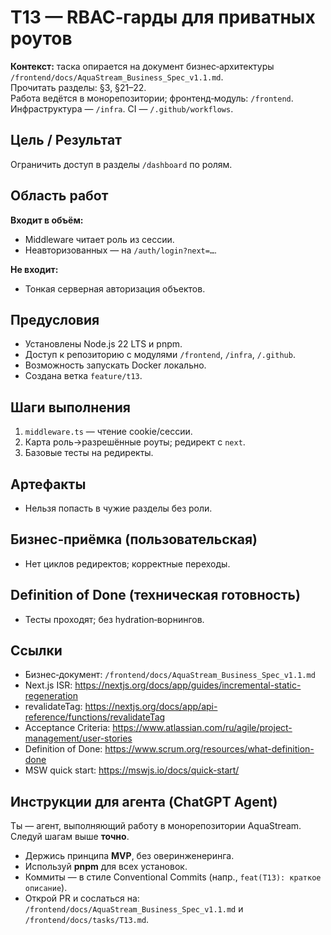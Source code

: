 # T13 — RBAC‑гарды для приватных роутов

**Контекст:** таска опирается на документ бизнес‑архитектуры `/frontend/docs/AquaStream_Business_Spec_v1.1.md`.  
Прочитать разделы: §3, §21–22.  
Работа ведётся в монорепозитории; фронтенд‑модуль: `/frontend`. Инфраструктура — `/infra`. CI — `/.github/workflows`.

## Цель / Результат
Ограничить доступ в разделы `/dashboard` по ролям.

## Область работ
**Входит в объём:**
- Middleware читает роль из сессии.
- Неавторизованных — на `/auth/login?next=…`.

**Не входит:**
- Тонкая серверная авторизация объектов.

## Предусловия
- Установлены Node.js 22 LTS и pnpm.
- Доступ к репозиторию с модулями `/frontend`, `/infra`, `/.github`.
- Возможность запускать Docker локально.
- Создана ветка `feature/t13`.

## Шаги выполнения
1. `middleware.ts` — чтение cookie/сессии.
2. Карта роль→разрешённые роуты; редирект с `next`.
3. Базовые тесты на редиректы.

## Артефакты
- Нельзя попасть в чужие разделы без роли.

## Бизнес‑приёмка (пользовательская)
- Нет циклов редиректов; корректные переходы.

## Definition of Done (техническая готовность)
- Тесты проходят; без hydration‑ворнингов.

## Ссылки
- Бизнес‑документ: `/frontend/docs/AquaStream_Business_Spec_v1.1.md`
- Next.js ISR: https://nextjs.org/docs/app/guides/incremental-static-regeneration
- revalidateTag: https://nextjs.org/docs/app/api-reference/functions/revalidateTag
- Acceptance Criteria: https://www.atlassian.com/ru/agile/project-management/user-stories
- Definition of Done: https://www.scrum.org/resources/what-definition-done
- MSW quick start: https://mswjs.io/docs/quick-start/

## Инструкции для агента (ChatGPT Agent)
Ты — агент, выполняющий работу в монорепозитории AquaStream. Следуй шагам выше **точно**.  
- Держись принципа **MVP**, без оверинженеринга.  
- Используй **pnpm** для всех установок.  
- Коммиты — в стиле Conventional Commits (напр., `feat(T13): краткое описание`).  
- Открой PR и сослаться на: `/frontend/docs/AquaStream_Business_Spec_v1.1.md` и `/frontend/docs/tasks/T13.md`.
